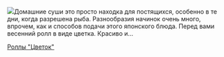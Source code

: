 <!--2025-04-10 19:24:14-->
<div class="yb">
  <div class="rss smaller1 povarenok"><a href="https://www.povarenok.ru/recipes/show/182523/"><img src="https://www.povarenok.ru/data/cache/2025apr/10/23/3171310_14423-640x480.jpg"></a>Домашние суши это просто находка для постящихся, особенно в те дни, когда разрешена рыба. Разнообразия начинок очень много, впрочем, как и способов подачи этого японского блюда. Перед вами весенний ролл в виде цветка. Красиво и... <p class="titl"><a href="https://www.povarenok.ru/recipes/show/182523/">Роллы "Цветок"</a></p></div>
</div>
